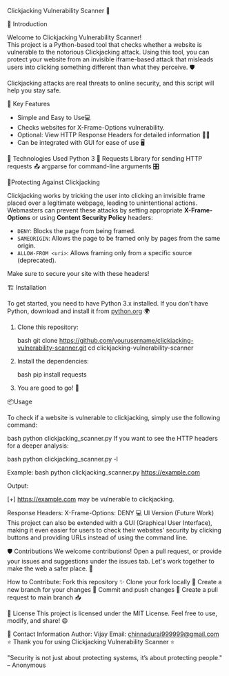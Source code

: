 Clickjacking Vulnerability Scanner 👾

🚀 Introduction

Welcome to Clickjacking Vulnerability Scanner!  
This project is a Python-based tool that checks whether a website is vulnerable to the notorious Clickjacking attack. Using this tool, you can protect your website from an invisible iframe-based attack that misleads users into clicking something different than what they perceive. 🛡️

Clickjacking attacks are real threats to online security, and this script will help you stay safe.

📌 Key Features

- Simple and Easy to Use💻
- Checks websites for X-Frame-Options vulnerability.
- Optional: View HTTP Response Headers for detailed information 🕵️‍♂️
- Can be integrated with GUI for ease of use 🖥️

 🔧 Technologies Used
     Python 3 🐍
     Requests Library for sending HTTP requests 📤
     argparse for command-line arguments 🎛️

🎯Protecting Against Clickjacking

Clickjacking works by tricking the user into clicking an invisible frame placed over a legitimate webpage, leading to unintentional actions. Webmasters can prevent these attacks by setting appropriate **X-Frame-Options** or using **Content Security Policy** headers:

- `DENY`: Blocks the page from being framed.
- `SAMEORIGIN`: Allows the page to be framed only by pages from the same origin.
- `ALLOW-FROM <uri>`: Allows framing only from a specific source (deprecated).

Make sure to secure your site with these headers!

🏗️ Installation

To get started, you need to have Python 3.x installed. If you don't have Python, download and install it from [python.org](https://www.python.org/downloads/) 🌍

1. Clone this repository:

    bash
    git clone https://github.com/yourusername/clickjacking-vulnerability-scanner.git
    cd clickjacking-vulnerability-scanner
    

2. Install the dependencies:

    bash
    pip install requests
    

3. You are good to go! 🚀

📦Usage

To check if a website is vulnerable to clickjacking, simply use the following command:

bash
python clickjacking_scanner.py <URL>
If you want to see the HTTP headers for a deeper analysis:

bash
python clickjacking_scanner.py <URL> -l

Example:
bash
python clickjacking_scanner.py https://example.com

Output:

[+] https://example.com may be vulnerable to clickjacking.

Response Headers:
X-Frame-Options: DENY
💻 UI Version (Future Work)
This project can also be extended with a GUI (Graphical User Interface), making it even easier for users to check their websites' security by clicking buttons and providing URLs instead of using the command line.

🛡️ Contributions
We welcome contributions! Open a pull request, or provide your issues and suggestions under the issues tab. Let's work together to make the web a safer place. 👐

How to Contribute:
Fork this repository ✨
Clone your fork locally 🌱
Create a new branch for your changes 🔧
Commit and push changes 📡
Create a pull request to main branch 📥

📝 License
This project is licensed under the MIT License. Feel free to use, modify, and share! 😄

💬 Contact Information
Author: Vijay
Email: chinnadurai999999@gmail.com
⭐ Thank you for using Clickjacking Vulnerability Scanner ⭐

"Security is not just about protecting systems, it’s about protecting people." – Anonymous
